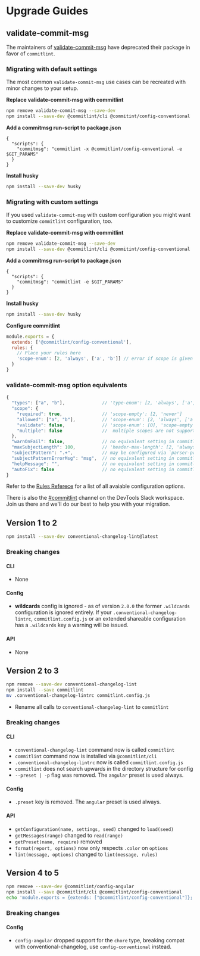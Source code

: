 # Upgrade Guides

## validate-commit-msg

The maintainers of [validate-commit-msg](https://github.com/conventional-changelog-archived-repos/validate-commit-msg) have deprecated their package in favor of `commitlint`. 

### Migrating with default settings

The most common `validate-commit-msg` use cases can be recreated with minor changes to your setup.

**Replace validate-commit-msg with commitlint**

```sh
npm remove validate-commit-msg --save-dev
npm install --save-dev @commitlint/cli @commitint/config-conventional
```

**Add a commitmsg run-script to package.json**

```
{
  "scripts": {
    "commitmsg": "commitlint -x @commitlint/config-conventional -e $GIT_PARAMS"
  }
}
```

**Install husky**

```sh
npm install --save-dev husky
```

### Migrating with custom settings

If you used `validate-commit-msg` with custom configuration you might want to customize `commitlint` configuration, too.

**Replace validate-commit-msg with commitlint**

```sh
npm remove validate-commit-msg --save-dev
npm install --save-dev @commitlint/cli @commitint/config-conventional
```

**Add a commitmsg run-script to package.json**

```
{
  "scripts": {
    "commitmsg": "commitlint -e $GIT_PARAMS"
  }
}
```

**Install husky**

```sh
npm install --save-dev husky
```

**Configure commitlint**

```js
module.exports = {
  extends: ['@commitlint/config-conventional'],
  rules: {
    // Place your rules here
    'scope-enum': [2, 'always', ['a', 'b']] // error if scope is given but not in provided list
  }
}
```

### validate-commit-msg option equivalents

```js
{
  "types": ["a", "b"],              // 'type-enum': [2, 'always', ['a', 'b']]
  "scope": {
    "required": true,               // 'scope-empty': [2, 'never']
    "allowed": ["a", "b"],          // 'scope-enum': [2, 'always', ['a', 'b']]; specify [0] for allowed: ["*"]
    "validate": false,              // 'scope-enum': [0], 'scope-empty': [0]
    "multiple": false               //  multiple scopes are not supported in commitlint
  },
  "warnOnFail": false,              // no equivalent setting in commitlint
  "maxSubjectLength": 100,          // 'header-max-length': [2, 'always', 100]
  "subjectPattern": ".+",           // may be configured via `parser-preset`, contact us
  "subjectPatternErrorMsg": "msg",  // no equivalent setting in commitlint
  "helpMessage": "",                // no equivalent setting in commitlint
  "autoFix": false                  // no equivalent setting in commitlint
}
```

Refer to the [Rules Referece](reference-rules.md) for a list of all avaiable configuration options.

There is also the [#commitlint](https://yargs.slack.com/messages/C7M8XJ4RL/) channel on the DevTools Slack workspace. Join us there and we'll do our best to help you with your migration.


## Version 1 to 2

```bash
npm install --save-dev conventional-changelog-lint@latest
```

### Breaking changes

#### CLI

* None

#### Config

* **wildcards** config is ignored - as of version `2.0.0` the former `.wildcards` configuration is ignored entirely. If your `.conventional-changelog-lintrc`, `commitlint.config.js` or an extended shareable configuration has a `.wildcards` key a warning will be issued.

#### API

* None

## Version 2 to 3

```bash
npm remove --save-dev conventional-changelog-lint
npm install --save commitlint
mv .conventional-changelog-lintrc commitlint.config.js
```

* Rename all calls to `conventional-changelog-lint` to `commitlint`

### Breaking changes

#### CLI

* `conventional-changelog-lint` command now is called `commitlint`
* `commitlint` command now is installed via `@commitlint/cli`
* `.conventional-changelog-lintrc` now is called `commitlint.config.js`
* `commitlint` does not search upwards in the directory structure for config
* `--preset | -p` flag was removed. The `angular` preset is used always.

#### Config

* `.preset` key is removed. The `angular` preset is used always.

#### API

* `getConfiguration(name, settings, seed)` changed to `load(seed)`
* `getMessages(range)` changed to `read(range)`
* `getPreset(name, require)` removed
* `format(report, options)` now only respects `.color` on `options`
* `lint(message, options)` changed to `lint(message, rules)`

## Version 4 to 5

```bash
npm remove --save-dev @commitlint/config-angular
npm install --save @commitlint/cli @commitlint/config-conventional
echo 'module.exports = {extends: ["@commitlint/config-conventional"]};';
```

### Breaking changes

#### Config

* `config-angular` dropped support for the `chore` type, breaking compat with conventional-changelog,
use `config-conventional` instead.
